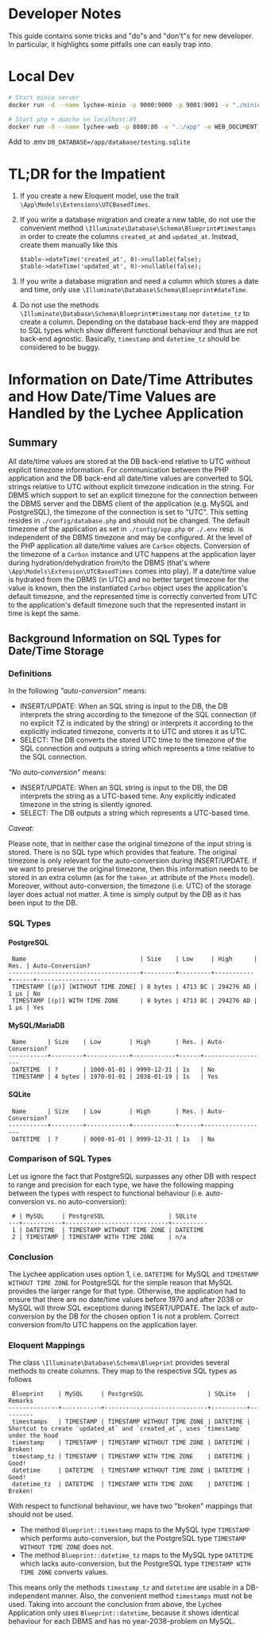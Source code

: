 # Developer Notes

This guide contains some tricks and "do"s and "don't"s for new developer.
In particular, it highlights some pitfalls one can easily trap into.

# Local Dev

```bash
# Start minio server
docker run -d --name lychee-minio -p 9000:9000 -p 9001:9001 -v "./minio-data:/data" quay.io/minio/minio 

# Start php + apache on localhost:80
docker run -d --name lychee-web -p 8080:80 -v ".:/app" -e WEB_DOCUMENT_ROOT=/app/public webdevops/php-apache:8.2
```

Add to .env `DB_DATABASE=/app/database/testing.sqlite`

# TL;DR for the Impatient

 1. If you create a new Eloquent model, use the trait
    `\App\Models\Extensions\UTCBasedTimes`.
 2. If you write a database migration and create a new table, do not use
    the convenient method `\Illuminate\Database\Schema\Blueprint#timestamps`
    in order to create the columns `created_at` and `updated_at`.
    Instead, create them manually like this
    
        $table->dateTime('created_at', 0)->nullable(false);
        $table->dateTime('updated_at', 0)->nullable(false);
    
 3. If you write a database migration and need a column which stores a
    date and time, only use `\Illuminate\Database\Schema\Blueprint#dateTime`.
 4. Do not use the methods `\Illuminate\Database\Schema\Blueprint#timestamp`
    nor `datetime_tz` to create a column.
    Depending on the database back-end they are mapped to SQL types which
    show different functional behaviour and thus are not back-end
    agnostic.
    Basically, `timestamp` and `datetime_tz` should be considered to be
    buggy.
    
# Information on Date/Time Attributes and How Date/Time Values are Handled by the Lychee Application

## Summary

All date/time values are stored at the DB back-end relative to UTC without
explicit timezone information.
For communication between the PHP application and the DB back-end all
date/time values are converted to SQL strings relative to UTC without
explicit timezone indication in the string.
For DBMS which support to set an explicit timezone for the connection
between the DBMS server and the DBMS client of the application
(e.g. MySQL and PostgreSQL), the timezone of the connection is set to "UTC".
This setting resides in `./config/database.php` and should not be changed.
The default timezone of the application as set in `./config/app.php` or
`./.env` resp. is independent of the DBMS timezone and may be configured.
At the level of the PHP application all date/time values are `Carbon` objects.
Conversion of the timezone of a `Carbon` instance and UTC happens at the
application layer during hydration/dehydration from/to the DBMS
(that's where `\App\Models\Extension\UTCBasedTimes` comes into play).
If a date/time value is hydrated from the DBMS (in UTC) and no better
target timezone for the value is known, then the instantiated `Carbon`
object uses the application's default timezone, and the represented time
is correctly converted from UTC to the application's default timezone such
that the represented instant in time is kept the same.

## Background Information on SQL Types for Date/Time Storage

### Definitions

In the following _"auto-conversion"_ means:

 - INSERT/UPDATE: When an SQL string is input to the DB, the DB interprets the string according to the timezone of the SQL connection (if no explicit TZ is indicated by the string) or interprets it according to the explicitly indicated timezone, converts it to UTC and stores it as UTC.
 - SELECT: The DB converts the stored UTC time to the timezone of the SQL connection and outputs a string which represents a time relative to the SQL connection.

_"No auto-conversion"_ means:

 - INSERT/UPDATE: When an SQL string is input to the DB, the DB interprets the string as a UTC-based time.
   Any explicitly indicated timezone in the string is silently ignored.
 - SELECT: The DB outputs a string which represents a UTC-based time.

_Caveat:_

Please note, that in neither case the original timezone of the input string is stored.
There is no SQL type which provides that feature.
The original timezone is only relevant for the auto-conversion during INSERT/UPDATE.
If we want to preserve the original timezone, then this information needs to be stored in an extra column (as for the `taken_at` attribute of the `Photo` model).
Moreover, without auto-conversion, the timezone (i.e. UTC) of the storage layer does actual not matter.
A time is simply output by the DB as it has been input to the DB.

### SQL Types

#### PostgreSQL

     Name                                | Size    | Low     | High      | Res. | Auto-Conversion?
    -------------------------------------+---------+---------+-----------+------+------------------
     TIMESTAMP [(p)] [WITHOUT TIME ZONE] | 8 bytes | 4713 BC | 294276 AD | 1 µs | No
     TIMESTAMP [(p)] WITH TIME ZONE      | 8 bytes | 4713 BC | 294276 AD | 1 µs | Yes

#### MySQL/MariaDB

     Name      | Size    | Low        | High       | Res. | Auto-Conversion?
    -----------+---------+------------+------------+------+------------------
     DATETIME  | ?       | 1000-01-01 | 9999-12-31 | 1s   | No
     TIMESTAMP | 4 bytes | 1970-01-01 | 2038-01-19 | 1s   | Yes

#### SQLite

     Name      | Size    | Low        | High       | Res. | Auto-Conversion?
    -----------+---------+------------+------------+------+------------------
     DATETIME  | ?       | 0000-01-01 | 9999-12-31 | 1s   | No

### Comparison of SQL Types

Let us ignore the fact that PostgreSQL surpasses any other DB with respect to range and precision for each type, we have the following mapping between the types with respect to functional behaviour (i.e. auto-conversion vs. no auto-conversion):

     # | MySQL     | PostgreSQL                  | SQLite
    ---+-----------+-----------------------------+----------
     1 | DATETIME  | TIMESTAMP WITHOUT TIME ZONE | DATETIME
     2 | TIMESTAMP | TIMESTAMP WITH TIME ZONE    | n/a

### Conclusion

The Lychee application uses option 1, i.e. `DATETIME` for MySQL and `TIMESTAMP WITHOUT TIME ZONE` for PostgreSQL for the simple reason that MySQL provides the larger range for that type.
Otherwise, the application had to ensure that there are no date/time values before 1970 and after 2038 or MySQL will throw SQL exceptions during INSERT/UPDATE.
The lack of auto-conversion by the DB for the chosen option 1 is not a problem.
Correct conversion from/to UTC happens on the application layer.

### Eloquent Mappings

The class `\Illuminate\Database\Schema\Blueprint` provides several methods to create columns.
They map to the respective SQL types as follows

     Blueprint    | MySQL     | PostgreSQL                  | SQLite   | Remarks
    --------------+-----------+-----------------------------+----------+---------
     timestamps   | TIMESTAMP | TIMESTAMP WITHOUT TIME ZONE | DATETIME | Shortcut to create `updated_at` and `created_at`, uses `timestamp` under the hood
     timestamp    | TIMESTAMP | TIMESTAMP WITHOUT TIME ZONE | DATETIME | Broken!
     timestamp_tz | TIMESTAMP | TIMESTAMP WITH TIME ZONE    | DATETIME | Good!
     datetime     | DATETIME  | TIMESTAMP WITHOUT TIME ZONE | DATETIME | Good!
     datetime_tz  | DATETIME  | TIMESTAMP WITH TIME ZONE    | DATETIME | Broken!

With respect to functional behaviour, we have two "broken" mappings that should not be used.

 - The method `Blueprint::timestamp` maps to the MySQL type `TIMESTAMP` which performs auto-conversion, but the PostgreSQL type `TIMESTAMP WITHOUT TIME ZONE` does not.
 - The method `Blueprint::datetime_tz` maps to the MySQL type `DATETIME` which lacks auto-conversion, but the PostgreSQL type `TIMESTAMP WITH TIME ZONE` converts values.

This means only the methods `timestamp_tz` and `datetime` are usable in a DB-independent manner.
Also, the convenient method `timestamps` must not be used.
Taking into account the conclusion from above, the Lychee Application only uses `Blueprint::datetime`, because it shows identical behaviour for each DBMS and has no year-2038-problem on MySQL.
